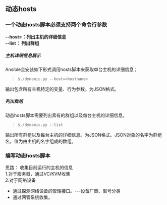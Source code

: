 ## 动态hosts
### 一个动态hosts脚本必须支持两个命令行参数
**--host=<hostname>：列出主机的详细信息**  
**--list： 列出群组**

##### 主机详细信息展示
Ansible会安装如下形式调用hosts脚本来获取单台主机的详细信息；
> ```
> $./dynamic.py --host=<hostname>
>```
输出包含所有主机特定的变量、行为参数。为JSON格式。

##### 列出群组
动态hosts脚本需要列出素有的群组以及每台主机的详细信息。
>```
> $./dynamic.py --list
>```
输出所有群组以及每台主机的详细信息。为JSON格式。JSON对象的名字为群组名，值为由主机的名字组成的数组。

### 编写动态hosts脚本
思路： 收集目前运行的主机的信息  
1.对于服务器，通过VC/KVM收集  
2.对于网络设备  
   - 通过探测网络设备的管理接口。---设备厂商、型号分类
   - 通过网管系统收集。